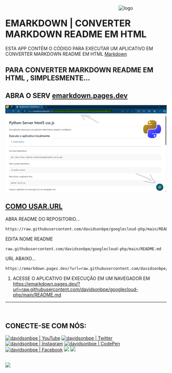 <img src="https://emarkdown.pages.dev/d-framework/icon/512/favicon.png" min-width="150px" max-width="150px" width="150px" align="right" alt="logo">

# EMARKDOWN | CONVERTER MARKDOWN README EM HTML

ESTA APP CONTÉM O CÓDIGO PARA EXECUTAR UM APLICATIVO EM CONVERTER MARKDOWN README EM HTML [Markdown][emarkdown.pages.dev]

[emarkdown.pages.dev]: https://emarkdown.pages.dev

PARA CONVERTER MARKDOWN README EM HTML , SIMPLESMENTE...
----------

ABRA O SERV [emarkdown.pages.dev][emarkdown.pages.dev]
----------

[![CONVERTER MARKDOWN](https://raw.githubusercontent.com/davserv/d-framework/markdown/img.jpg)](https://emarkdown.pages.dev/?url=raw.githubusercontent.com/davidsonbpe/googlecloud-php/main/README.md)

[COMO USAR.URL](#UsarURL)
----------


ABRA README DO REPOSITORIO...
```bash
https://raw.githubusercontent.com/davidsonbpe/googlecloud-php/main/README.md

```

EDITA NOME README

```bash
raw.githubusercontent.com/davidsonbpe/googlecloud-php/main/README.md

```

URL ABAIXO...
```bash
https://emarkdown.pages.dev/?url=raw.githubusercontent.com/davidsonbpe/googlecloud-php/main/README.md

```

1. ACESSE O APLICATIVO EM EXECUÇÃO EM UM NAVEGADOR EM <https://emarkdown.pages.dev/?url=raw.githubusercontent.com/davidsonbpe/googlecloud-php/main/README.md>
--------

<br />

## CONECTE-SE COM NÓS:

[<img height="30" src="https://img.shields.io/badge/YouTube-FF0000?style=for-the-badge&logo=youtube&logoColor=white" alt="davidsonbpe | YouTube" />][youtube]
[<img height="30" src="https://img.shields.io/badge/Twitter-1DA1F2?style=for-the-badge&logo=twitter&logoColor=white" alt="davidsonbpe | Twitter" />][twitter]
[<img height="30" src="https://img.shields.io/badge/Instagram-E4405F?style=for-the-badge&logo=instagram&logoColor=white" alt="davidsonbpe | Instagram" />][instagram]
[<img height="30" src="https://img.shields.io/badge/CodePen-003333?style=for-the-badge&logo=CodePen&logoColor=white" alt="davidsonbpe | CodePen" />][CodePen]
[<img height="30" src="https://img.shields.io/badge/Facebook-1877F2?style=for-the-badge&logo=facebook&logoColor=white" alt="davidsonbpe | Facebook" />][facebook]
<a href="mailto:dev7.capital366@passinbox.com" alt="Email">
<img height="30" src="https://img.shields.io/badge/Email-D14836?style=for-the-badge&logo=Minutemailer&logoColor=white" /></a>
<a href="https://br.pinterest.com/davidsonbpe/" alt="Pinterest">
<img height="30" src="https://img.shields.io/badge/Pinterest-FF0000?style=for-the-badge&logo=Pinterest&logoColor=white" /></a>

<br />

<a href="https://dav7.pages.dev/" align="right" alt="Visitor count">
<img height="30" src="https://profile-counter.glitch.me/davserv/count.svg" /></a>

<br />


[twitter]: https://twitter.com/davidsonbpe
[youtube]: https://www.youtube.com/channel/UCHqvw9v2Fp6o006lUskoigg/
[instagram]: https://www.instagram.com/davidsonbpe/
[facebook]: https://www.facebook.com/decomrradio/
[CodePen]: https://codepen.io/davidsonbpe/
